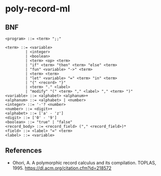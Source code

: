 # poly-record-ml
## BNF

```
<program> ::= <term> ";;"

<term> ::= <variable>
         | <integer>
         | <boolean>
         | <term> <op> <term>
         | "if" <term> "then" <term> "else" <term>
         | "fun" <variable> "->" <term>
         | <term> <term>
         | "let" <variable> "=" <term> "in" <term>
         | "{" <record> "}"
         | <term> "." <label>
         | "modify" "(" <term> "," <label> "," <term> ")"
<variable> ::= <alphabet> <alphanum>+
<alphanum> ::= <alphabet> | <number>
<integer> ::= '-'? <number>
<number> ::= <digit>+
<alphabet> ::= ['a' - 'z']
<digit> ::= ['0' - '9']
<boolean> ::= "true" | "false"
<record_body> ::= <record_field> ("," <record_field>)*
<field> ::= <label> "=" <term>
<label> ::= <variable>
```

## References

- Ohori, A. A polymorphic record calculus and its compilation. TOPLAS, 1995. https://dl.acm.org/citation.cfm?id=218572

